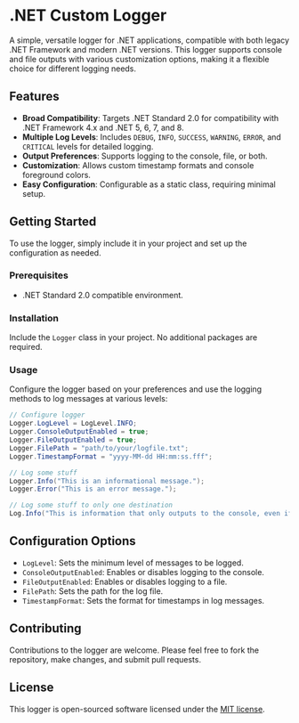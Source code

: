 # .NET Custom Logger

A simple, versatile logger for .NET applications, compatible with both legacy .NET Framework and modern .NET versions. This logger supports console and file outputs with various customization options, making it a flexible choice for different logging needs.

## Features

- **Broad Compatibility**: Targets .NET Standard 2.0 for compatibility with .NET Framework 4.x and .NET 5, 6, 7, and 8.
- **Multiple Log Levels**: Includes `DEBUG`, `INFO`, `SUCCESS`, `WARNING`, `ERROR`, and `CRITICAL` levels for detailed logging.
- **Output Preferences**: Supports logging to the console, file, or both.
- **Customization**: Allows custom timestamp formats and console foreground colors.
- **Easy Configuration**: Configurable as a static class, requiring minimal setup.

## Getting Started

To use the logger, simply include it in your project and set up the configuration as needed.

### Prerequisites

- .NET Standard 2.0 compatible environment.

### Installation

Include the `Logger` class in your project. No additional packages are required.

### Usage

Configure the logger based on your preferences and use the logging methods to log messages at various levels:

```csharp
// Configure logger
Logger.LogLevel = LogLevel.INFO;
Logger.ConsoleOutputEnabled = true;
Logger.FileOutputEnabled = true;
Logger.FilePath = "path/to/your/logfile.txt";
Logger.TimestampFormat = "yyyy-MM-dd HH:mm:ss.fff";

// Log some stuff
Logger.Info("This is an informational message.");
Logger.Error("This is an error message.");

// Log some stuff to only one destination
Log.Info("This is information that only outputs to the console, even if FileOutputEnabled = true", OutputPreference.ConsoleOnly);
```

## Configuration Options

- `LogLevel`: Sets the minimum level of messages to be logged.
- `ConsoleOutputEnabled`: Enables or disables logging to the console.
- `FileOutputEnabled`: Enables or disables logging to a file.
- `FilePath`: Sets the path for the log file.
- `TimestampFormat`: Sets the format for timestamps in log messages.

## Contributing

Contributions to the logger are welcome. Please feel free to fork the repository, make changes, and submit pull requests.

## License

This logger is open-sourced software licensed under the [MIT license](https://opensource.org/licenses/MIT).
